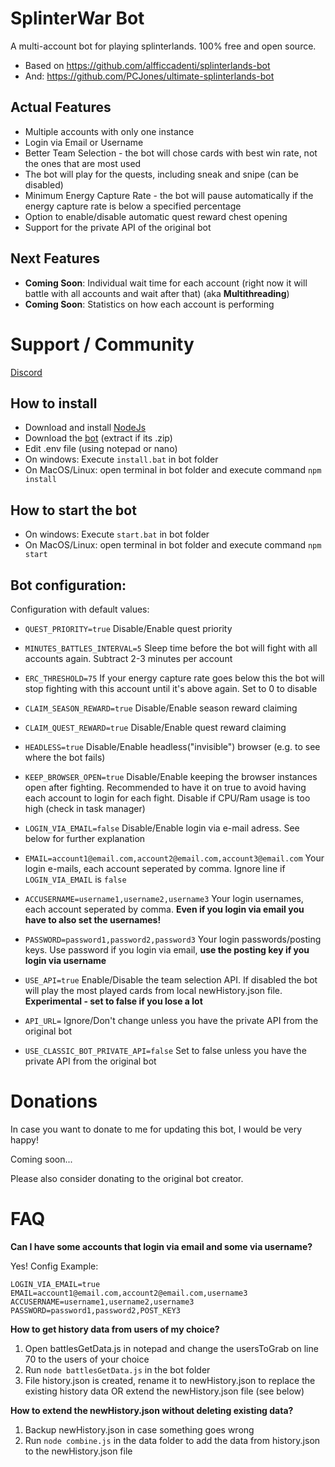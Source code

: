 # SplinterWar Bot
A multi-account bot for playing splinterlands. 100% free and open source.

- Based on https://github.com/alfficcadenti/splinterlands-bot
- And: https://github.com/PCJones/ultimate-splinterlands-bot

## Actual Features
- Multiple accounts with only one instance
- Login via Email or Username
- Better Team Selection - the bot will chose cards with best win rate, not the ones that are most used
- The bot will play for the quests, including sneak and snipe (can be disabled)
- Minimum Energy Capture Rate - the bot will pause automatically if the energy capture rate is below a specified percentage
- Option to enable/disable automatic quest reward chest opening
- Support for the private API of the original bot

## Next Features
- **Coming Soon**: Individual wait time for each account (right now it will battle with all accounts and wait after that) (aka **Multithreading**)
- **Coming Soon**: Statistics on how each account is performing

# Support / Community

[Discord](https://discord.gg/8Kf3wuta5Z)

## How to install
- Download and install [NodeJs](https://nodejs.org/it/download/)
- Download the [bot](https://github.com/warcos2/splinterwar-bot) (extract if its .zip)
- Edit .env file (using notepad or nano)
- On windows: Execute `install.bat` in bot folder
- On MacOS/Linux: open terminal in bot folder and execute command `npm install`

## How to start the bot
- On windows: Execute `start.bat` in bot folder
- On MacOS/Linux: open terminal in bot folder and execute command `npm start`

## Bot configuration:

Configuration with default values:

- `QUEST_PRIORITY=true` Disable/Enable quest priority

- `MINUTES_BATTLES_INTERVAL=5` Sleep time before the bot will fight with all accounts again. Subtract 2-3 minutes per account

- `ERC_THRESHOLD=75` If your energy capture rate goes below this the bot will stop fighting with this account until it's above again. Set to 0 to disable

- `CLAIM_SEASON_REWARD=true` Disable/Enable season reward claiming

- `CLAIM_QUEST_REWARD=true` Disable/Enable quest reward claiming

- `HEADLESS=true` Disable/Enable headless("invisible") browser (e.g. to see where the bot fails)

- `KEEP_BROWSER_OPEN=true` Disable/Enable keeping the browser instances open after fighting. Recommended to have it on true to avoid having each account to login for each fight. Disable if CPU/Ram usage is too high (check in task manager)

- `LOGIN_VIA_EMAIL=false` Disable/Enable login via e-mail adress. See below for further explanation

- `EMAIL=account1@email.com,account2@email.com,account3@email.com` Your login e-mails, each account seperated by comma. Ignore line if `LOGIN_VIA_EMAIL` is `false`

- `ACCUSERNAME=username1,username2,username3` Your login usernames, each account seperated by comma. **Even if you login via email you have to also set the usernames!**

- `PASSWORD=password1,password2,password3` Your login passwords/posting keys. Use password if you login via email, **use the posting key if you login via username**

- `USE_API=true` Enable/Disable the team selection API. If disabled the bot will play the most played cards from local newHistory.json file. **Experimental - set to false if you lose a lot**

- `API_URL=` Ignore/Don't change unless you have the private API from the original bot

- `USE_CLASSIC_BOT_PRIVATE_API=false` Set to false unless you have the private API from the original bot

# Donations

In case you want to donate to me for updating this bot, I would be very happy!

Coming soon...

Please also consider donating to the original bot creator.

# FAQ
**Can I have some accounts that login via email and some via username?**

Yes! Config Example:
```
LOGIN_VIA_EMAIL=true
EMAIL=account1@email.com,account2@email.com,username3
ACCUSERNAME=username1,username2,username3
PASSWORD=password1,password2,POST_KEY3
```

**How to get history data from users of my choice?**

1. Open battlesGetData.js in notepad and change the usersToGrab on line 70 to the users of your choice
2. Run `node battlesGetData.js` in the bot folder
3. File history.json is created, rename it to newHistory.json to replace the existing history data OR extend the newHistory.json file (see below)

**How to extend the newHistory.json without deleting existing data?**

1. Backup newHistory.json in case something goes wrong
2. Run `node combine.js` in the data folder to add the data from history.json to the newHistory.json file
